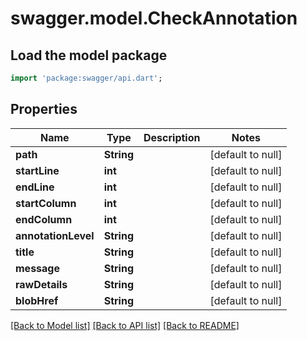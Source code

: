# swagger.model.CheckAnnotation

## Load the model package
```dart
import 'package:swagger/api.dart';
```

## Properties
Name | Type | Description | Notes
------------ | ------------- | ------------- | -------------
**path** | **String** |  | [default to null]
**startLine** | **int** |  | [default to null]
**endLine** | **int** |  | [default to null]
**startColumn** | **int** |  | [default to null]
**endColumn** | **int** |  | [default to null]
**annotationLevel** | **String** |  | [default to null]
**title** | **String** |  | [default to null]
**message** | **String** |  | [default to null]
**rawDetails** | **String** |  | [default to null]
**blobHref** | **String** |  | [default to null]

[[Back to Model list]](../README.md#documentation-for-models) [[Back to API list]](../README.md#documentation-for-api-endpoints) [[Back to README]](../README.md)

